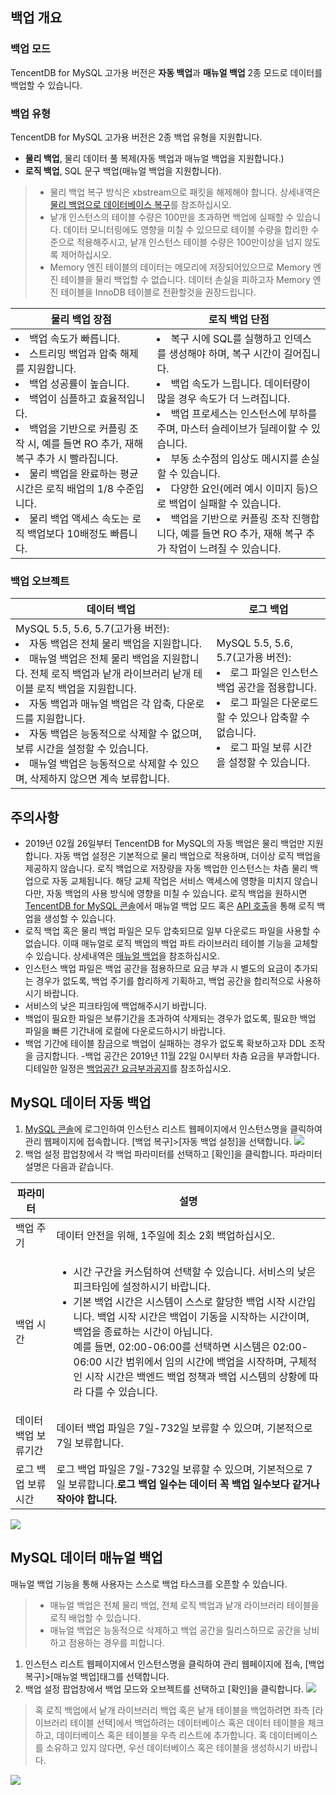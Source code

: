 ## 백업 개요
### 백업 모드
TencentDB for MySQL 고가용 버전은 **자동 백업**과 **매뉴얼 백업** 2종 모드로 데이터를 백업할 수 있습니다.

### 백업 유형
TencentDB for MySQL 고가용 버전은 2종 백업 유형을 지원합니다.
- **물리 백업**, 물리 데이터 풀 복제(자동 백업과 매뉴얼 백업을 지원합니다.)
- **로직 백업**, SQL 문구 백업(매뉴얼 백업을 지원합니다).
>
>- 물리 백업 복구 방식은 xbstream으로 패킷을 해제해야 합니다. 상세내역은 [물리 백업으로 데이터베이스 복구](https://cloud.tencent.com/document/product/236/33363)를 참조하십시오.
>- 낱개 인스턴스의 테이블 수량은 100만을 초과하면 백업에 실패할 수 있습니다. 데이터 모니터링에도 영향을 미칠 수 있으므로 테이블 수량을 합리한 수준으로 적용해주시고, 낱개 인스턴스 테이블 수량은 100만이상을 넘지 않도록 제어하십시오.
>- Memory 엔진 테이블의 데이터는 메모리에 저장되어있으므로 Memory 엔진 테이블을 물리 백업할 수 없습니다. 데이터 손실을 피하고자 Memory 엔진 테이블을 InnoDB 테이블로 전환할것을 권장드립니다. 

| 물리 백업 장점 | 로직 백업 단점 |
|---------|---------|
| <li>백업 속도가 빠릅니다.<li>스트리밍 백업과 압축 해제를 지원합니다.<li>백업 성공률이 높습니다.<li>백업이 심플하고 효율적입니다.<li>백업을 기반으로 커플링 조작 시, 예를 들면 RO 추가, 재해 복구 추가 시 빨라집니다.<li>물리 백업을 완료하는 평균시간은 로직 배업의 1/8 수준입니다.<li>물리 백업 액세스 속도는 로직 백업보다 10배정도 빠릅니다.| <li>복구 시에 SQL를 실행하고 인덱스를 생성해야 하며, 복구 시간이 길어집니다.<li>백업 속도가 느립니다. 데이터량이 많을 경우 속도가 더 느려집니다.<li>백업 프로세스는 인스턴스에 부하를 주며, 마스터 슬레이브가 딜레이할 수 있습니다.<li>부동 소수점의 입상도 메시지를 손실할 수 있습니다.<li>다양한 요인(에러 예시 이미지 등)으로 백업이 실패할 수 있습니다.<li>백업을 기반으로 커플링 조작 진행합니다, 예를 들면 RO 추가, 재해 복구 추가 작업이 느려질 수 있습니다. |

### 백업 오브젝트
| 데이터 백업 | 로그 백업 |
|---------|---------|
| MySQL 5.5, 5.6, 5.7(고가용 버전): <li>자동 백업은 전체 물리 백업을 지원합니다.<li>매뉴얼 백업은 전체 물리 백업을 지원합니다. 전체 로직 백업과 낱개 라이브러리 낱개 테이블 로직 백업을 지원합니다.<li>자동 백업과 매뉴얼 백업은 각 압축, 다운로드를 지원합니다.<li>자동 백업은 능동적으로 삭제할 수 없으며, 보류 시간을 설정할 수 있습니다.<li>매뉴얼 백업은 능동적으로 삭제할 수 있으며, 삭제하지 않으면 계속 보류합니다.| MySQL 5.5, 5.6, 5.7(고가용 버전):<li>로그 파일은 인스턴스 백업 공간을 점용합니다.<li>로그 파일은 다운로드할 수 있으나 압축할 수 없습니다.<li>로그 파일 보류 시간을 설정할 수 있습니다.|

## 주의사항
-  2019년 02월 26일부터 TencentDB for MySQL의 자동 백업은 물리 백업만 지원합니다. 자동 백업 설정은 기본적으로 물리 백업으로 적용하며, 더이상 로직 백업을 제공하지 않습니다. 로직 백업으로 저장량을 자동 백업한 인스턴스는 차츰 물리 백업으로 자동 교체됩니다.
해당 교체 작업은 서비스 액세스에 영향을 미치지 않습니다만, 자동 백업의 사용 방식에 영향을 미칠 수 있습니다. 로직 백업을 원하시면 [TencentDB for MySQL 콘솔](https://console.cloud.tencent.com/cdb)에서 매뉴얼 백업 모드 혹은 [API 호출](https://cloud.tencent.com/document/product/236/15844)을 통해 로직 백업을 생성할 수 있습니다.
- 로직 백업 혹은 물리 백업 파일은 모두 압축되므로 일부 다운로드 파일을 사용할 수 없습니다. 이때 매뉴얼로 로직 백업의 백업 파트 라이브러리 테이블 기능을 교체할 수 있습니다. 상세내역은 [매뉴얼 백업](#manual-backup)을 참조하십시오.
- 인스턴스 백업 파일은 백업 공간을 점용하므로 요금 부과 시 별도의 요금이 추가되는 경우가 없도록, 백업 주기를 합리하게 기획하고, 백업 공간을 합리적으로 사용하시기 바랍니다. 
- 서비스의 낮은 피크타임에 백업해주시기 바랍니다.
- 백업이 필요한 파일은 보류기간을 초과하여 삭제되는 경우가 없도록, 필요한 백업 파일을 빠른 기간내에 로컬에 다운로드하시기 바랍니다.
- 백업 기간에 테이블 잠금으로 백업이 실패하는 경우가 없도록 확보하고자 DDL 조작을 금지합니다. 
-백업 공간은 2019년 11월 22일 0시부터 차츰 요금을 부과합니다. 디테일한 일정은 [백업공간 요금부과공지](https://intl.cloud.tencent.com/document/product/236/31919)를 참조하십시오.

## MySQL 데이터 자동 백업
1. [MySQL 콘솔](https://console.cloud.tencent.com/cdb)에 로그인하여 인스턴스 리스트 웹페이지에서 인스턴스명을 클릭하여 관리 웹페이지에 접속합니다. [백업 복구]>[자동 백업 설정]을 선택합니다.
![](https://main.qcloudimg.com/raw/69fed1aac393a518bd8cc2ad1fea550f.png)
2. 백업 설정 팝업창에서 각 백업 파라미터를 선택하고 [확인]을 클릭합니다. 파라미터 설명은 다음과 같습니다.
<table>
<thead>
<tr>
<th>파라미터</th>
<th>설명</th>
</tr>
</thead>
<tbody>
<tr>
<td>백업 주기</td>
<td>데이터 안전을 위해, 1주일에 최소 2회 백업하십시오.</td>
</tr>
<tr>
<td>백업 시간</td>
<td><ul><li>시간 구간을 커스텀하여 선택할 수 있습니다. 서비스의 낮은 피크타임에 설정하시기 바랍니다.
<li>기본 백업 시간은 시스템이 스스로 할당한 백업 시작 시간입니다. 백업 시작 시간은 백업이 기동을 시작하는 시간이며, 백업을 종료하는 시간이 아닙니다. <br>예를 들면, 02:00-06:00를 선택하면 시스템은 02:00-06:00 시간 범위에서 임의 시간에 백업을 시작하며, 구체적인 시작 시간은 백엔드 백업 정책과 백업 시스템의 상황에 따라 다를 수 있습니다.</td>
</tr>
<tr>
<td>데이터 백업 보류기간</td>
<td>데이터 백업 파일은 7일-732일 보류할 수 있으며, 기본적으로 7일 보류합니다.</td>
</tr>
<tr>
<td>로그 백업 보류 시간</td>
<td>로그 백업 파일은 7일-732일 보류할 수 있으며, 기본적으로 7일 보류합니다.<strong>로그 백업 일수는 데이터 꼭 백업 일수보다 같거나 작아야 합니다.</strong>  </td>
</tr>
</tbody></table>
<img src="https://main.qcloudimg.com/raw/a371d4ba960264aa5630b59a3bfe5096.png"  style="margin:0;">


<span id = "manual-backup"></span>
## MySQL 데이터 매뉴얼 백업
매뉴얼 백업 기능을 통해 사용자는 스스로 백업 타스크를 오픈할 수 있습니다.
>
>- 매뉴얼 백업은 전체 물리 백업, 전체 로직 백업과 낱개 라이브러리 테이블을 로직 배업할 수 있습니다. 
>- 매뉴얼 백업은 능동적으로 삭제하고 백업 공간을 릴리스하므로 공간을 낭비하고 점용하는 경우를 피합니다. 
>
1. 인스턴스 리스트 웹페이지에서 인스턴스명을 클릭하여 관리 웹페이지에 접속, [백업 복구]>[매뉴얼 백업]태그를 선택합니다.
2. 백업 설정 팝업창에서 백업 모드와 오브젝트를 선택하고 [확인]을 클릭합니다.
![](https://main.qcloudimg.com/raw/a16e644f51756b6a98597945e45329cd.png)
>혹 로직 백업에서 낱개 라이브러리 백업 혹은 낱개 테이블을 백업하려면 좌측 [라이브러리 테이블 선택]에서 백업하려는 데이터베이스 혹은 데이터 테이블을 체크하고, 데이터베이스 혹은 테이블을 우측 리스트에 추가합니다. 혹 데이터베이스를 소유하고 있지 않다면, 우선 데이터베이스 혹은 테이블을 생성하시기 바랍니다.
>
![](https://main.qcloudimg.com/raw/76924e2c76ac348b68ed113d679d6907.png)

